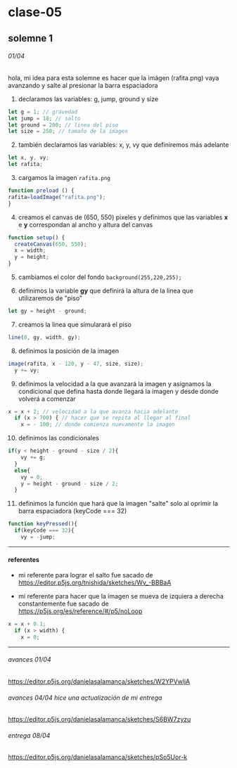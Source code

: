 # clase-05

## solemne 1

###### 01/04 

hola, mi idea para esta solemne es hacer que la imágen (rafita.png) vaya avanzando y salte al presionar la barra espaciadora 

1. declaramos las variables: g, jump, ground y size

```javascript
let g = 1; // gravedad
let jump = 18; // salto
let ground = 200; // linea del piso
let size = 250; // tamaño de la imagen
```

2. también declaramos las variables: x, y, vy que definiremos más adelante

```javascript
let x, y, vy;
let rafita;
```

3. cargamos la imagen `rafita.png`

```javascript
function preload () {
rafita=loadImage("rafita.png");
}
```
4. creamos el canvas de (650, 550) pixeles y definimos que las variables **x** e **y** correspondan al ancho y altura del canvas

```javascript
function setup() {
  createCanvas(650, 550);
  x = width;
  y = height;
}
```

5. cambiamos el color del fondo `background(255,220,255);`

6. definimos la variable **gy** que definirá la altura de la linea que utilizaremos de "piso"

```javascript
let gy = height - ground;
```

7. creamos la linea que simularará el piso

```javascript
line(0, gy, width, gy);
```

8. definimos la posición de la imagen

```javascript
image(rafita, x - 120, y - 47, size, size);
  y += vy;
```

9. definimos la velocidad a la que avanzará la imagen y asignamos la condicional que defina hasta donde llegará la imagen y desde donde volverá a comenzar

```javascript
x = x + 2; // velocidad a la que avanza hacia adelante
  if (x > 700) { // hacer que se repita al llegar al final
    x = - 100; // donde comienza nuevamente la imagen
```

10. definimos las condicionales

```javascript
if(y < height - ground - size / 2){ 
    vy += g;
  }
  else{
    vy = 0;
    y = height - ground - size / 2;
  }
```

11. definimos la función que hará que la imagen "salte" solo al oprimir la barra espaciadora (keyCode === 32)

```javascript
function keyPressed(){
  if(keyCode === 32){
    vy = -jump;     
```






***

#### referentes
- mi referente para lograr el salto fue sacado de <https://editor.p5js.org/tnishida/sketches/Wv_-BBBaA>

- mi referente para hacer que la imagen se mueva de izquiera a derecha constantemente fue sacado de  <https://p5js.org/es/reference/#/p5/noLoop>
  
```javascript
x = x + 0.1;
  if (x > width) {
    x = 0;
```

***
###### avances 01/04

<https://editor.p5js.org/danielasalamanca/sketches/W2YPVwljA>

###### avances 04/04 hice una actualización de mi entrega 

<https://editor.p5js.org/danielasalamanca/sketches/S6BW7zyzu>

###### entrega 08/04

<https://editor.p5js.org/danielasalamanca/sketches/pSo5Uor-k>

```javascript
```
